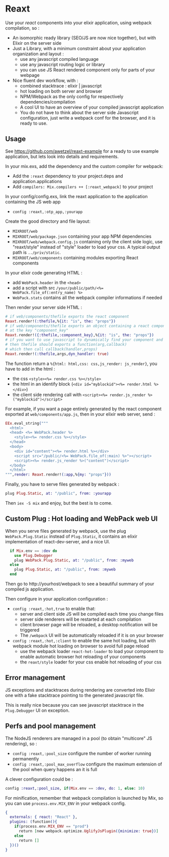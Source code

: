 Reaxt
=====

Use your *react* components into your elixir application, using webpack compilation, so :

- An isomorphic ready library (SEO/JS are now nice together), but with Elixir on the server side
- Just a Library, with a minimum constraint about your application organization and layout :
  - use any javascript compiled language
  - use any javascript routing logic or library
  - you can use JS React rendered component only for parts of your webpage
- Nice fluent dev workflow, with :
  - combined stacktrace : elixir | javascript
  - hot loading on both server and browser
  - NPM/Webpack as the only config for respectively dependencies/compilation
  - A cool UI to have an overview of your compiled javascript application
  - You do not have to think about the server side Javascript configuration, 
    just write a webpack conf for the browser, and it is ready to use.

## Usage ##

See https://github.com/awetzel/reaxt-example for a ready to use example
application, but lets look into details and requirements.

In your mix.exs, add the dependency and the custom compiler for webpack: 
- Add the `:reaxt` dependency to your project.deps and application.applications
- Add `compilers: Mix.compilers ++ [:reaxt_webpack]` to your project

In your config/config.exs, link the reaxt application to the
application containing the JS web app
- `config :reaxt,:otp_app,:yourapp`

Create the good directory and file layout:
- `MIXROOT/web`
- `MIXROOT/web/package.json` containing your app NPM dependencies
- `MIXROOT/web/webpack.config.js` containing only the client side
  logic, use "reaxt/style" instead of "style" loader to load your css.
  A typical output path is `../priv/static`.
- `MIXROOT/web/components` containing modules exporting React components

In your elixir code generating HTML :
- add `WebPack.header` in the `<head>`
- add a script with src `/your/public/path/<%= WebPack.file_of(:entry_name) %>` 
- `WebPack.stats` contains all the webpack compiler informations if needed

Then render your server side HTML :

```elixir
# if web/components/thefile exports the react component
Reaxt.render!(:thefile,%{it: "is", the: "props"})
# if web/components/thefile exports an object containing a react component
# at the key "component_key"
Reaxt.render!({:thefile,:component_key},%{it: "is", the: "props"})
# if you want to use javascript to dynamically find your component and initial props
# then thefile should exports a function(arg,callback) 
# which then call callback(handler,props)
Reaxt.render!(:thefile,args,dyn_handler: true)
```

The function return a `%{html: html,css: css,js_render: js_render}`, you have to add in the html :
- the css `<style><%= render.css %></style>`
- the html in an identify block (`<div id="myblockid"><%= render.html %></div>`)
- the client side rendering call with `<script><%= render.js_render %>("myblockid")</script>`

For example, if you want a page entirely generated by the react
component exported at `web/components/app.js`, then in your elixir web server, send :

```elixir
EEx.eval_string("""
  <html>
  <head> <%= WebPack.header %>
    <style><%= render.css %></style>
  </head>
  <body>
    <div id="content"><%= render.html %></div>
    <script src="/public/<%= WebPack.file_of(:main) %>"></script>
    <script><%= render.js_render %>("content")</script>
  </body>
  </html>
""",render: Reaxt.render!(:app,%{my: "props"}))
```

Finally, you have to serve files generated by webpack :
```elixir
plug Plug.Static, at: "/public", from: :yourapp
```

Then `iex -S mix` and enjoy, but the best is to come.

## Custom Plug : Hot loading and WebPack web UI

When you serve files generated by webpack, use the plug
`WebPack.Plug.Static` instead of `Plug.Static`, it contains 
 an elixir implementation of react-dev-server, and a nice UI.

```elixir
  if Mix.env == :dev do 
    use Plug.Debugger
    plug WebPack.Plug.Static, at: "/public", from: :myweb
  else
    plug Plug.Static, at: "/public", from: :myweb
  end
```

Then go to http://yourhost/webpack to see a beautiful summary of
your compiled js application.

Then configure in your application configuration :
- `config :reaxt,:hot,true` to enable that:
  - server and client side JS will be compiled each time you change files
  - server side renderers will be restarted at each compilation 
  - client browser page will be reloaded, a desktop notification will be triggered
  - The `/webpack` UI will be automatically reloaded if it is on your browser
- `config :reaxt,:hot,:client` to enable the same hot loading, but
  with webpack module hot loading on browser to avoid full page reload
  - use the webpack loader `react-hot-loader` to load your
    component to enable automatic browser hot reloading of your components
  - the `reaxt/style` loader for your css enable hot reloading of your css

## Error management

JS exceptions and stacktraces during rendering are converted into
Elixir one with a fake stacktrace pointing to the generated javascript file.

This is really nice because you can see javascript stacktrace in the `Plug.Debugger` UI on exception.

## Perfs and pool management

The NodeJS renderers are managed in a pool (to obtain "multicore" JS rendering), so :

- `config :reaxt,:pool_size` configure the number of worker running permanently
- `config :reaxt,:pool_max_overflow` configure the maximum extension of the
  pool when query happens an it is full

A clever configuration could be : 

```elixir
config :reaxt,:pool_size, if(Mix.env == :dev, do: 1, else: 10)
```

For minification, remember that webpack compilation is launched by Mix, so you
can use `process.env.MIX_ENV` in your webpack config.

```elixir
{
  externals: { react: "React" },
  plugins: (function(){
    if(process.env.MIX_ENV == "prod") 
      return [new webpack.optimize.UglifyJsPlugin({minimize: true})]
    else
      return []
  })()
}
```
